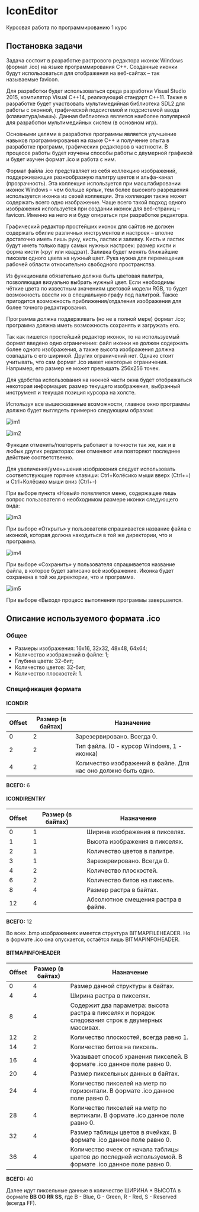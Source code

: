 # IconEditor
Курсовая работа по программированию 1 курс

## Постановка задачи
Задача состоит в разработке растрового редактора иконок Windows (формат .ico) на языке программирования C++. 
Созданные иконки будут использоваться для отображения на веб-сайтах – так называемые favicon.

Для разработки будет использоваться среда разработки Visual Studio 2015, компилятор Visual C++14, 
реализующий стандарт C++11. Также в разработке будет участвовать мультимедийная библиотека SDL2 
для работы с оконной, графической подсистемой и подсистемой ввода (клавиатура/мышь). Данная 
библиотека является наиболее популярной для разработки мультимедийных систем (в основном игр). 

Основными целями в разработке программы является улучшение навыков программирования на языке C++ и 
получение опыта в разработке программ, графических редакторов в частности. В процессе работы будет 
изучены способы работы с двумерной графикой и будет изучен формат .ico и работа с ним. 

Формат файла .ico представляет из себя коллекцию изображений, поддерживающих разнообразную палитру 
цветов и альфа-канал (прозрачность). Эта коллекция используется при масштабировании иконок Windows – 
чем больше ярлык, тем более высокого разрешения используется иконка из своей коллекции. Эта коллекция 
также может содержать всего одно изображение. Чаще всего такой подход одного изображения используется 
при создании иконок для веб-страниц – favicon. Именно на него я и буду опираться при разработке редактора.

Графический редактор простейших иконок для сайтов не должен содержать обилие различных инструментов и 
настроек – вполне достаточно иметь лишь руку, кисть, ластик и заливку. Кисть и ластик будут иметь только 
пару самых нужных настроек: размер кисти и форма кисти (круг или квадрат). Заливка будет менять ближайшие 
пиксели одного цвета на нужный цвет. Рука нужна для перемещения рабочей области относительно свободного 
пространства.

Из функционала обязательно должна быть цветовая палитра, позволяющая визуально выбрать нужный цвет. Если 
необходимы чёткие цвета по известным значениям цветовой модели RGB, то будет возможность ввести их в 
специальную графу под палитрой. Также пригодится возможность приближения/отдаления изображения для более 
точного редактирования. 

Программа должна поддерживать (но не в полной мере) формат .ico; программа должна иметь возможность 
сохранять и загружать его. 

Так как пишется простейший редактор иконок, то на используемый формат введено одно ограничение: файл иконки 
не должен содержать более одного изображения, а также высота изображения должна совпадать с его шириной. 
Других ограничений нет. Однако стоит учитывать, что сам формат .ico имеет некоторые ограничения. Например, 
его размер не может превышать 256x256 точек.

Для удобства использования на нижней части окна будет отображаться некоторая информация: размер текущего 
изображения, выбранный инструмент и текущая позиция курсора на холсте. 

Используя все вышесказанные возможности, главное окно программы должно будет выглядеть примерно следующим 
образом: 

![im1](image1.png)

![im2](image2.png)

Функции отменить/повторить работают в точности так же, как и в любых других редакторах: они отменяют или 
повторяют последнее действие соответственно. 

Для увеличения/уменьшения изображения следует использовать соответствующие горячие клавиши: 
Ctrl+Колёсико мыши вверх (Ctrl+=) и Ctrl+Колёсико мыши вниз (Ctrl+-)

При выборе пункта «Новый» появляется меню, содержащее лишь вопрос пользователя о необходимом размере иконки 
следующего вида:

![im3](image3.png)

При выборе «Открыть» у пользователя спрашивается название файла с иконкой, которая должна находиться в той же 
директории, что и программа. 

![im4](image4.png)

При выборе «Сохранить» у пользователя спрашивается название файла, в которое будет записано всё изображение. 
Иконка будет сохранена в той же директории, что и программа.

![im5](image5.png)

При выборе «Выход» процесс выполнения программы завершается.

## Описание используемого формата .ico
### Общее
* Размеры изображения: 16х16, 32х32, 48х48, 64х64;
* Количество изображений в файле: 1;
* Глубина цвета: 32-бит;
* Количество цветов: 32-бит;
* Количество плоскостей: 1.

### Спецификация формата
#### ICONDIR
Offset | Размер (в байтах) | Назначение
--- | --- | ---
0 | 2 | Зарезервировано. Всегда 0.
2 | 2 | Тип файла. (0 - курсор Windows, 1 - иконка)
4 | 2 | Количество изображений в файле. Для нас оно должно быть одно.
**ВСЕГО:** 6

#### ICONDIRENTRY
Offset | Размер (в байтах) | Назначение
--- | --- | ---
0 | 1 | Ширина изображения в пикселях.
1 | 1 | Высота изображения в пикселях.
2 | 1 | Количество цветов в палитре.
3 | 1 | Зарезервировано. Всегда 0.
4 | 2 | Количество плоскостей.
6 | 2 | Количество битов на пиксель.
8 | 4 | Размер растра в байтах.
12 | 4 | Абсолютное смещения растра в файле.
**ВСЕГО:** 12

Во всех .bmp изображениях имеется структура BITMAPFILEHEADER. Но в формате .ico она опускается, остаётся лишь BITMAPINFOHEADER.

#### BITMAPINFOHEADER
Offset | Размер (в байтах) | Назначение
--- | --- | ---
0 | 4 | Размер данной структуры в байтах.
4 | 4 | Ширина растра в пикселях.
8 | 4 | Содержит два параметра: высота растра в пикселях и порядок следования строк в двумерных массивах.
12 | 2 | Количество плоскостей, всегда равно 1.
14 | 2 | Количество битов на пиксель.
16 | 4 | Указывает способ хранения пикселей. В формате .ico данное поле равно 0.
20 | 4 | Размер пиксельных данных в байтах.
24 | 4 | Количество пикселей на метр по горизонтали. В формате .ico данное поле равно 0.
28 | 4 | Количество пикселей на метр по вертикали. В формате .ico данное поле равно 0.
32 | 4 | Размер таблицы цветов в ячейках. В формате .ico данное поле равно 0.
36 | 4 | Количество ячеек от начала таблицы цветов до последней используемой. В формате .ico данное поле равно 0.
**ВСЕГО:** 40

Далее идут пиксельные данные в количестве ШИРИНА * ВЫСОТА в формате **BB GG RR SS**, где B - Blue, G - Green, R - Red, S - Reserved (всегда FF).
